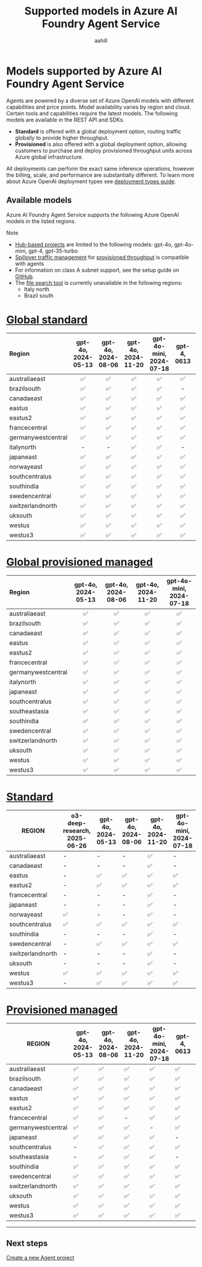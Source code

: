 ﻿---
title: Supported models in Azure AI Foundry Agent Service
titleSuffix: Azure AI Foundry
description: Learn about the models you can use with Azure AI Foundry Agent Service.
manager: nitinme
author: aahill
ms.author: aahi
ms.service: azure-ai-foundry
ms.subservice: azure-ai-foundry-agent-service
ms.topic: conceptual
ms.date: 08/04/2025
ms.custom: azure-ai-agents, references_regions
---

# Models supported by Azure AI Foundry Agent Service

Agents are powered by a diverse set of Azure OpenAI models with different capabilities and price points. Model availability varies by region and cloud. Certain tools and capabilities require the latest models. The following models are available in the REST API and SDKs. 

- **Standard** is offered with a global deployment option, routing traffic globally to provide higher throughput.
- **Provisioned** is also offered with a global deployment option, allowing customers to purchase and deploy provisioned throughput units across Azure global infrastructure.

All deployments can perform the exact same inference operations, however the billing, scale, and performance are substantially different. To learn more about Azure OpenAI deployment types see [deployment types guide](deployment-types.md).

## Available models

Azure AI Foundry Agent Service supports the following Azure OpenAI models in the listed regions.

> [!NOTE]
> * [Hub-based projects](../../what-is-azure-ai-foundry.md#project-types) are limited to the following models: gpt-4o, gpt-4o-mini, gpt-4, gpt-35-turbo
> * [Spillover traffic management](../../openai/how-to/spillover-traffic-management.md) for [provisioned throughput](../../openai/concepts/provisioned-throughput.md) is compatible with agents
> * For information on class A subnet support, see the setup guide on [GitHub](https://github.com/azure-ai-foundry/foundry-samples/tree/main/samples/microsoft/infrastructure-setup/15-private-network-standard-agent-setup).
> * The [file search tool](../how-to/tools/file-search.md) is currently unavailable in the following regions:
>     * Italy north
>     * Brazil south 

# [Global standard](#tab/global-standard)


| **Region**       | **gpt-4o**, **2024-05-13** | **gpt-4o**, **2024-08-06** | **gpt-4o**, **2024-11-20** | **gpt-4o-mini**, **2024-07-18** | **gpt-4**, **0613** | **gpt-4**, **turbo-2024-04-09** |
|:-----------------|:--------------------------:|:--------------------------:|:--------------------------:|:-------------------------------:|:-------------------:|:-------------------------------:|
| australiaeast    | ✅                         | ✅                         | ✅                         | ✅                              | ✅                  | ✅                              |
| brazilsouth      | ✅                         | ✅                         | ✅                         | ✅                              | -                    | ✅                               |
| canadaeast       | ✅                         | ✅                         | ✅                         | ✅                              | ✅                  | ✅                              |
| eastus           | ✅                         | ✅                         | ✅                         | ✅                              | ✅                  | ✅                              |
| eastus2          | ✅                         | ✅                         | ✅                         | ✅                              | ✅                  | ✅                              |
| francecentral    | ✅                         | ✅                         | ✅                         | ✅                              | ✅                  | ✅                              |
| germanywestcentral| ✅                        | ✅                         | ✅                         | ✅                              | ✅                  | ✅                              |
| italynorth       |  -                          |  -                         | ✅                         | ✅                              |  -                   | -                               |
| japaneast        | ✅                         | ✅                         | ✅                         | ✅                              | ✅                  | ✅                              |
| norwayeast       | ✅                         | ✅                         | ✅                         | ✅                              | ✅                  | ✅                              |
| southcentralus   | ✅                         | ✅                         | ✅                         | ✅                              | ✅                  | ✅                              |
| southindia       | ✅                         | ✅                         | ✅                         | ✅                              | ✅                  | ✅                              |
| swedencentral    | ✅                         | ✅                         | ✅                         | ✅                              | ✅                  | ✅                              |
| switzerlandnorth | ✅                         | ✅                         | ✅                         | ✅                              | ✅                  | ✅                              |
| uksouth          | ✅                         | ✅                         | ✅                         | ✅                              | ✅                  | ✅                              |
| westus           | ✅                         | ✅                         | ✅                         | ✅                              | ✅                  | ✅                              |
| westus3          | ✅                         | ✅                         | ✅                         | ✅                              | ✅                  | ✅                              |

# [Global provisioned managed](#tab/ptu-global)

| **Region**     | **gpt-4o**, **2024-05-13** | **gpt-4o**, **2024-08-06** | **gpt-4o**, **2024-11-20** | **gpt-4o-mini**, **2024-07-18** |
|:-------------------|:--------------------------:|:--------------------------:|:--------------------------:|:-------------------------------:|
| australiaeast      | ✅                       | ✅                       | ✅                       | ✅                            |
| brazilsouth        | ✅                       | ✅                       | ✅                       | ✅                            |
| canadaeast         | ✅                       | ✅                       | ✅                       | ✅                            |
| eastus             | ✅                       | ✅                       | ✅                       | ✅                            |
| eastus2            | ✅                       | ✅                       | ✅                       | ✅                            |
| francecentral      | ✅                       | ✅                       | ✅                       | ✅                            |
| germanywestcentral|  ✅                       | ✅                       | ✅                       | ✅                            |
| italynorth         | ✅                       | ✅                       | ✅                       | ✅                            |
| japaneast          | ✅                       | ✅                       | ✅                       | ✅                            |
| southcentralus     | ✅                       | ✅                       | ✅                       | ✅                            |
| southeastasia      | ✅                       | ✅                       | ✅                       | ✅                            |
| southindia         | ✅                       | ✅                       | ✅                       | ✅                            |
| swedencentral      | ✅                       | ✅                       | ✅                       | ✅                            |
| switzerlandnorth   | ✅                       | ✅                       | ✅                       | ✅                            |
| uksouth            | ✅                       | ✅                       | ✅                       | ✅                            |
| westus             | ✅                       | ✅                       | ✅                       | ✅                            |
| westus3            | ✅                       | ✅                       | ✅                       | ✅                            |

# [Standard](#tab/standard)

| REGION           | o3-deep-research, 2025-06-26 | gpt-4o, 2024-05-13 | gpt-4o, 2024-08-06 | gpt-4o, 2024-11-20 | gpt-4o-mini, 2024-07-18 | gpt-4, 0613 | gpt-4, turbo-2024-04-09 | gpt-4-32k, 0613 | gpt-35-turbo, 1106 | gpt-35-turbo, 0125 |
|------------------|------------------------------|--------------------|--------------------|--------------------|-------------------------|-------------|-------------------------|-----------------|--------------------|--------------------|
| australiaeast    | -                            | -                  | -                  | ✅                  | -                       | ✅           | -                       | ✅               | ✅                  | ✅                  |  
| canadaeast       | -                            | -                  | -                  | ✅                  | -                       | ✅           | -                       | ✅               | ✅                  | ✅                  |  
| eastus           | -                            | ✅                  | ✅                  | ✅                  | ✅                       | ✅           | ✅                       | -               | -                  | ✅                  |
| eastus2          | -                            | ✅                  | ✅                  | ✅                  | ✅                       | ✅           | ✅                       | -               | -                  | ✅                  |
| francecentral    | -                            | -                  | -                  | ✅                  | -                       | ✅           | -                       | ✅               | ✅                  | ✅                  |
| japaneast        | -                            | -                  | -                  | ✅                  | -                       | -           | -                       | -               | -                  | ✅                  |
| norwayeast       | ✅                            | -                  | -                  | ✅                  | -                       | -           | -                       | -               | -                  | -                  |  
| southcentralus   | ✅                           | ✅                | ✅                 | ✅                  | ✅                     | ✅          | ✅                      | -             | -                  | ✅                |
| southindia       | -                            | -                  | -                  | ✅                  | -                       | -           | -                       | -               | ✅                  | ✅                  |  
| swedencentral    | -                            | ✅                  | ✅                  | ✅                  | ✅                       | ✅           | ✅                       | ✅               | ✅                  | ✅                  |  
| switzerlandnorth | -                            | -                  | -                  | ✅                  | -                       | ✅           | -                       | ✅               | -                  | ✅                  |  
| uksouth          | -                            | -                  | -                  | ✅                  | -                       | -           | -                       | -               | ✅                  | ✅                  |  
| westus           | ✅                            | ✅                  | ✅                  | ✅                  | ✅                       | -           | ✅                       | -               | ✅                  | ✅                  |
| westus3          | -                            | ✅                  | ✅                  | ✅                  | ✅                       | -           | ✅                       | -               | -                  | ✅                  |


# [Provisioned managed](#tab/ptu)

| REGION           | gpt-4o, 2024-05-13 | gpt-4o, 2024-08-06 | gpt-4o, 2024-11-20 | gpt-4o-mini, 2024-07-18 | gpt-4, 0613 | gpt-4, turbo-2024-04-09 | gpt-4-32k, 0613 | gpt-35-turbo, 1106 | gpt-35-turbo, 0125 |
|------------------|--------------------|--------------------|--------------------|-------------------------|-------------|-------------------------|-----------------|--------------------|--------------------|
| australiaeast    | ✅                  | ✅                  | ✅                  | ✅                       | ✅           | ✅                       | ✅               | ✅                  | ✅                  |  
| brazilsouth      | ✅                  | ✅                  | ✅                  | ✅                       | ✅           | ✅                       | ✅               | ✅                  | -                  |
| canadaeast       | ✅                  | ✅                  | ✅                  | ✅                       | ✅           | ✅                       | ✅               | ✅                  | -                  |  
| eastus           | ✅                  | ✅                  | ✅                  | ✅                       | ✅           | ✅                       | ✅               | ✅                  | ✅                  |
| eastus2          | ✅                  | ✅                  | ✅                  | ✅                       | ✅           | ✅                       | ✅               | ✅                  | ✅                  |
| francecentral    | ✅                  | ✅                  | -                  | ✅                       | ✅           | -                       | ✅               | -                  | ✅                  |
| germanywestcentral|  ✅                | ✅                  | ✅                  |  -                      |✅             | -                      | ✅                | ✅                |              |
| japaneast        | ✅                  | ✅                  | ✅                  | ✅                       | -           | ✅                       | -               | -                  | ✅                  |
| southcentralus   | -                   | ✅                  | ✅                  | ✅                       | ✅          | ✅                      | ✅                 | ✅                | ✅                  | 
| southeastasia    | -                   | ✅                  | ✅                  | ✅                       | -           | -                       | -               | -                  | -                  |                    
| southindia       | ✅                  | ✅                  | ✅                  | ✅                       | ✅           | -                       | ✅               | ✅                  | ✅                  |  
| swedencentral    | ✅                  | ✅                  | ✅                  | ✅                       | ✅           | ✅                       | ✅               | ✅                  | ✅                  |  
| switzerlandnorth | ✅                  | ✅                  | ✅                  | ✅                       | ✅           | ✅                       | ✅               | ✅                  | ✅                  |  
| uksouth          | ✅                  | ✅                  | ✅                  | ✅                       | ✅           | ✅                       | ✅               | ✅                  | ✅                  |  
| westus           | ✅                  | ✅                  | ✅                  | ✅                       | ✅           | ✅                       | ✅               | ✅                  | ✅                  |
| westus3          | ✅                  | ✅                  | ✅                  | ✅                       | ✅           | ✅                       | ✅               | ✅                  | ✅                  |

---

## Next steps

[Create a new Agent project](../quickstart.md)
